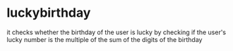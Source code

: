 # luckybirthday
 it checks whether the birthday of the user is lucky by checking if the user's lucky number is the multiple of the sum of the digits of the birthday

